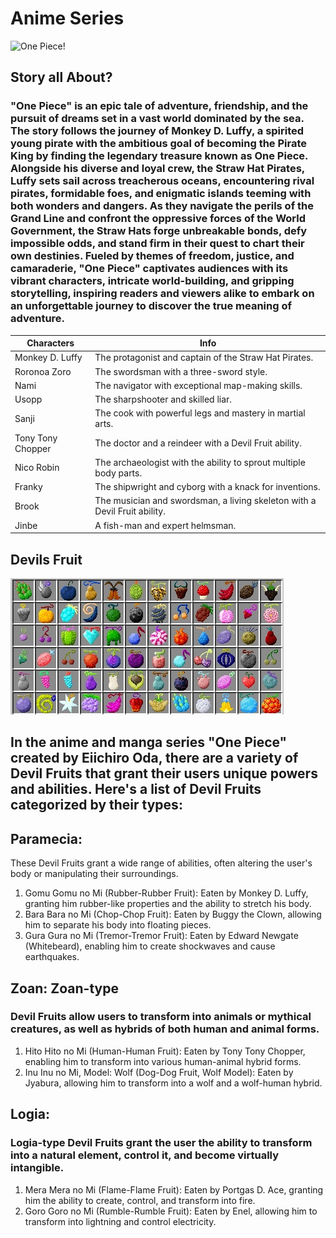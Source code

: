 # Anime Series

![One Piece!](Image.jpg.jpg)

## Story all About?

### "One Piece" is an epic tale of adventure, friendship, and the pursuit of dreams set in a vast world dominated by the sea. The story follows the journey of Monkey D. Luffy, a spirited young pirate with the ambitious goal of becoming the Pirate King by finding the legendary treasure known as One Piece. Alongside his diverse and loyal crew, the Straw Hat Pirates, Luffy sets sail across treacherous oceans, encountering rival pirates, formidable foes, and enigmatic islands teeming with both wonders and dangers. As they navigate the perils of the Grand Line and confront the oppressive forces of the World Government, the Straw Hats forge unbreakable bonds, defy impossible odds, and stand firm in their quest to chart their own destinies. Fueled by themes of freedom, justice, and camaraderie, "One Piece" captivates audiences with its vibrant characters, intricate world-building, and gripping storytelling, inspiring readers and viewers alike to embark on an unforgettable journey to discover the true meaning of adventure.

| Characters | Info |
|------------|------|
|Monkey D. Luffy| The protagonist and captain of the Straw Hat Pirates.|
|Roronoa Zoro | The swordsman with a three-sword style.|
|Nami| The navigator with exceptional map-making skills.|
|Usopp| The sharpshooter and skilled liar.|
|Sanji|The cook with powerful legs and mastery in martial arts.|
|Tony Tony Chopper| The doctor and a reindeer with a Devil Fruit ability.|
|Nico Robin| The archaeologist with the ability to sprout multiple body parts.|
|Franky| The shipwright and cyborg with a knack for inventions.|
|Brook| The musician and swordsman, a living skeleton with a Devil Fruit ability.|
|Jinbe| A fish-man and expert helmsman.|


## Devils Fruit

![One Piece!](Image1.jpg.png)

## In the anime and manga series "One Piece" created by Eiichiro Oda, there are a variety of Devil Fruits that grant their users unique powers and abilities. Here's a list of Devil Fruits categorized by their types:

## Paramecia: 
These Devil Fruits grant a wide range of abilities, often altering the user's body or manipulating their surroundings.
1. Gomu Gomu no Mi (Rubber-Rubber Fruit): Eaten by Monkey D. Luffy, granting him rubber-like properties and the ability to stretch his body.
2. Bara Bara no Mi (Chop-Chop Fruit): Eaten by Buggy the Clown, allowing him to separate his body into floating pieces.
3. Gura Gura no Mi (Tremor-Tremor Fruit): Eaten by Edward Newgate (Whitebeard), enabling him to create shockwaves and cause earthquakes.

## Zoan: Zoan-type 
### Devil Fruits allow users to transform into animals or mythical creatures, as well as hybrids of both human and animal forms.
1. Hito Hito no Mi (Human-Human Fruit): Eaten by Tony Tony Chopper, enabling him to transform into various human-animal hybrid forms.
2. Inu Inu no Mi, Model: Wolf (Dog-Dog Fruit, Wolf Model): Eaten by Jyabura, allowing him to transform into a wolf and a wolf-human hybrid.

## Logia: 
### Logia-type Devil Fruits grant the user the ability to transform into a natural element, control it, and become virtually intangible.
1. Mera Mera no Mi (Flame-Flame Fruit): Eaten by Portgas D. Ace, granting him the ability to create, control, and transform into fire.
2.  Goro Goro no Mi (Rumble-Rumble Fruit): Eaten by Enel, allowing him to transform into lightning and control electricity.













